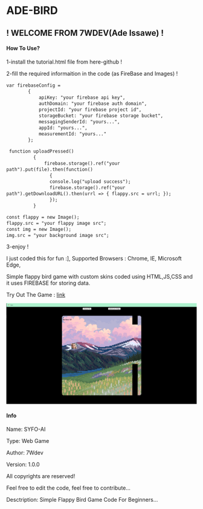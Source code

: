 # ADE-BIRD
## ! WELCOME FROM 7WDEV(Ade Issawe) !

#### How To Use?
1-install the tutorial.html file from here-github !

2-fill the required informaition in the code (as FireBase and Images) !
```
var firebaseConfig =
        {
            apiKey: "your firebase api key",
            authDomain: "your firebase auth domain",
            projectId: "your firebase project id",
            storageBucket: "your firebase storage bucket",
            messagingSenderId: "yours...",
            appId: "yours...",
            measurementId: "yours..."
        };
```
```
 function uploadPressed()
          {
              firebase.storage().ref("your path").put(file).then(function()
                {
                console.log("upload success");
                firebase.storage().ref("your path").getDownloadURL().then(urrl => { flappy.src = urrl; });
                });
          }
```
```
const flappy = new Image();
flappy.src = "your flappy image src";
const img = new Image();
img.src = "your background image src";
```
3-enjoy !

I just coded this for fun :], Supported Browsers : Chrome, IE, Microsoft Edge,

Simple flappy bird game with custom skins coded using HTML,JS,CSS and it uses FIREBASE for storing data.

Try Out The Game : [link](http://ade-bird.great-site.net/)



![](preview.png)


#### Info
Name: SYFO-AI

Type: Web Game

Author: 7Wdev

Version: 1.0.0

All copyrights are reserved!

Feel free to edit the code, feel free to contribute...

Desctription: Simple Flappy Bird Game Code For Beginners...

